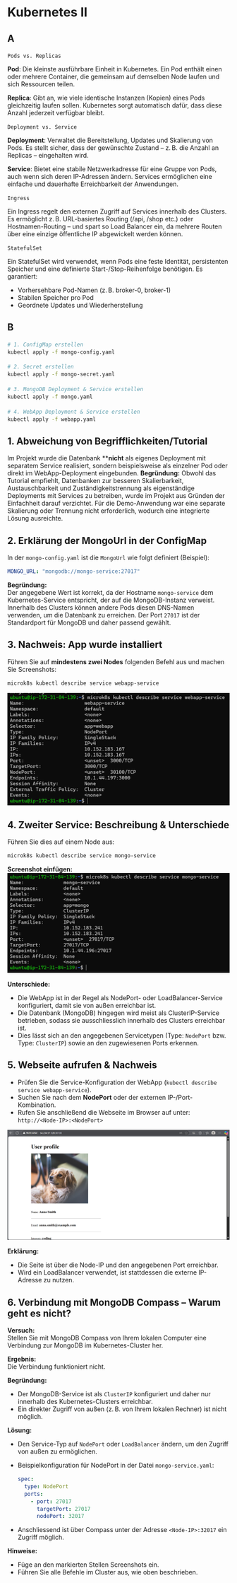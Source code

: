 # Kubernetes II

## A 

`Pods vs. Replicas`

**Pod**: Die kleinste ausführbare Einheit in Kubernetes. Ein Pod enthält einen oder mehrere Container, die gemeinsam auf demselben Node laufen und sich Ressourcen teilen.

**Replica**: Gibt an, wie viele identische Instanzen (Kopien) eines Pods gleichzeitig laufen sollen. Kubernetes sorgt automatisch dafür, dass diese Anzahl jederzeit verfügbar bleibt.

`Deployment vs. Service`

**Deployment**: Verwaltet die Bereitstellung, Updates und Skalierung von Pods. Es stellt sicher, dass der gewünschte Zustand – z. B. die Anzahl an Replicas – eingehalten wird.

**Service**: Bietet eine stabile Netzwerkadresse für eine Gruppe von Pods, auch wenn sich deren IP-Adressen ändern. Services ermöglichen eine einfache und dauerhafte Erreichbarkeit der Anwendungen.

`Ingress`

Ein Ingress regelt den externen Zugriff auf Services innerhalb des Clusters. Es ermöglicht z. B. URL-basiertes Routing (/api, /shop etc.) oder Hostnamen-Routing – und spart so Load Balancer ein, da mehrere Routen über eine einzige öffentliche IP abgewickelt werden können.

`StatefulSet`

Ein StatefulSet wird verwendet, wenn Pods eine feste Identität, persistenten Speicher und eine definierte Start-/Stop-Reihenfolge benötigen. Es garantiert:

- Vorhersehbare Pod-Namen (z. B. broker-0, broker-1)
- Stabilen Speicher pro Pod
- Geordnete Updates und Wiederherstellung

## B

```sh
# 1. ConfigMap erstellen
kubectl apply -f mongo-config.yaml

# 2. Secret erstellen
kubectl apply -f mongo-secret.yaml

# 3. MongoDB Deployment & Service erstellen
kubectl apply -f mongo.yaml

# 4. WebApp Deployment & Service erstellen
kubectl apply -f webapp.yaml
```

## 1. Abweichung von Begrifflichkeiten/Tutorial

Im Projekt wurde die Datenbank ****nicht** als eigenes Deployment mit separatem Service realisiert, sondern beispielsweise als einzelner Pod oder direkt im WebApp-Deployment eingebunden.
**Begründung:**
Obwohl das Tutorial empfiehlt, Datenbanken zur besseren Skalierbarkeit, Austauschbarkeit und Zuständigkeitstrennung als eigenständige Deployments mit Services zu betreiben, wurde im Projekt aus Gründen der Einfachheit darauf verzichtet. Für die Demo-Anwendung war eine separate Skalierung oder Trennung nicht erforderlich, wodurch eine integrierte Lösung ausreichte.

## 2. Erklärung der MongoUrl in der ConfigMap

In der `mongo-config.yaml` ist die `MongoUrl` wie folgt definiert (Beispiel):

```yaml
MONGO_URL: "mongodb://mongo-service:27017"
```

**Begründung:**  
Der angegebene Wert ist korrekt, da der Hostname `mongo-service` dem Kubernetes-Service entspricht, der auf die MongoDB-Instanz verweist. Innerhalb des Clusters können andere Pods diesen DNS-Namen verwenden, um die Datenbank zu erreichen. Der Port `27017` ist der Standardport für MongoDB und daher passend gewählt.

## 3. Nachweis: App wurde installiert

Führen Sie auf **mindestens zwei Nodes** folgenden Befehl aus und machen Sie Screenshots:

```sh
microk8s kubectl describe service webapp-service
```

![alt](./Bilder/Bild-1.png)

## 4. Zweiter Service: Beschreibung & Unterschiede

Führen Sie dies auf einem Node aus:

```sh
microk8s kubectl describe service mongo-service
```

**Screenshot einfügen:**  
![alt](./Bilder/Bild-2.png)

**Unterschiede:**  
- Die WebApp ist in der Regel als NodePort- oder LoadBalancer-Service konfiguriert, damit sie von außen erreichbar ist.
- Die Datenbank (MongoDB) hingegen wird meist als ClusterIP-Service betrieben, sodass sie ausschliesslich innerhalb des Clusters erreichbar ist.
- Dies lässt sich an den angegebenen Servicetypen (Type: `NodePort` bzw. Type: `ClusterIP`) sowie an den zugewiesenen Ports erkennen.

## 5. Webseite aufrufen & Nachweis

- Prüfen Sie die Service-Konfiguration der WebApp (`kubectl describe service webapp-service`).
- Suchen Sie nach dem **NodePort** oder der externen IP-/Port-Kombination.
- Rufen Sie anschließend die Webseite im Browser auf unter:
`http://<Node-IP>:<NodePort>`

![alt](./Bilder/Bild-3.png)

**Erklärung:**  
- Die Seite ist über die Node-IP und den angegebenen Port erreichbar.
- Wird ein LoadBalancer verwendet, ist stattdessen die externe IP-Adresse zu nutzen.

## 6. Verbindung mit MongoDB Compass – Warum geht es nicht?

**Versuch:**  
Stellen Sie mit MongoDB Compass von Ihrem lokalen Computer eine Verbindung zur MongoDB im Kubernetes-Cluster her.

**Ergebnis:**  
Die Verbindung funktioniert nicht.

**Begründung:**  
- Der MongoDB-Service ist als `ClusterIP` konfiguriert und daher nur innerhalb des Kubernetes-Clusters erreichbar.
- Ein direkter Zugriff von außen (z. B. von Ihrem lokalen Rechner) ist nicht möglich.

**Lösung:**  
- Den Service-Typ auf `NodePort` oder `LoadBalancer` ändern, um den Zugriff von außen zu ermöglichen.
- Beispielkonfiguration für NodePort in der Datei `mongo-service.yaml`:

  ```yaml
  spec:
    type: NodePort
    ports:
      - port: 27017
        targetPort: 27017
        nodePort: 32017
  ```

- Anschliessend ist über Compass unter der Adresse `<Node-IP>:32017` ein Zugriff möglich.

**Hinweise:**  
- Füge an den markierten Stellen Screenshots ein.
- Führen Sie alle Befehle im Cluster aus, wie oben beschrieben.